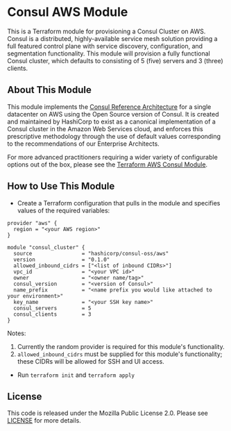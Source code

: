 # Consul AWS Module

This is a Terraform module for provisioning a Consul Cluster on AWS. Consul is a distributed, highly-available service mesh solution providing a full featured control plane with service discovery, configuration, and segmentation functionality. This module will provision a fully functional Consul cluster, which defaults to consisting of 5 (five) servers and 3 (three) clients.

## About This Module

This module implements the [Consul Reference Architecture](https://learn.hashicorp.com/consul/datacenter-deploy/reference-architecture?utm_source=consul.io&utm_medium=docs#datacenter-design) for a single datacenter on AWS using the Open Source version of Consul. It is created and maintained by HashiCorp to exist as a canonical implementation of a Consul cluster in the Amazon Web Services cloud, and enforces this prescriptive methodology through the use of default values corresponding to the recommendations of our Enterprise Architects.

For more advanced practitioners requiring a wider variety of configurable options out of the box, please see the [Terraform AWS Consul Module](https://registry.terraform.io/modules/hashicorp/consul/aws/0.7.4).

## How to Use This Module

- Create a Terraform configuration that pulls in the module and specifies values
  of the required variables:

```hcl
provider "aws" {
  region = "<your AWS region>"
}

module "consul_cluster" {
  source                = "hashicorp/consul-oss/aws"
  version               = "0.1.0"
  allowed_inbound_cidrs = ["<list of inbound CIDRs>"]
  vpc_id                = "<your VPC id>"
  owner                 = "<owner name/tag>"
  consul_version        = "<version of Consul>"
  name_prefix           = "<name prefix you would like attached to your environment>"
  key_name              = "<your SSH key name>"
  consul_servers        = 5
  consul_clients        = 3
}
```

Notes: 
1. Currently the random provider is required for this module's functionality.
2. `allowed_inbound_cidrs` must be supplied for this module's functionality; these CIDRs will be allowed for SSH and UI access.

- Run `terraform init` and `terraform apply`

## License

This code is released under the Mozilla Public License 2.0. Please see [LICENSE](https://github.com/hashicorp/terraform-aws-consul-oss/blob/master/LICENSE) for more details.
